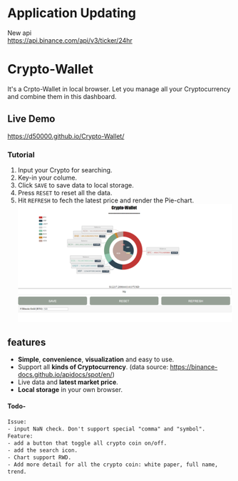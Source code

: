 # Application Updating
New api  
https://api.binance.com/api/v3/ticker/24hr  

# Crypto-Wallet
It's a Crpto-Wallet in local browser.
Let you manage all your Cryptocurrency and combine them in this dashboard.

## Live Demo
https://d50000.github.io/Crypto-Wallet/  

### Tutorial
1. Input your Crypto for searching.
2. Key-in your colume.
3. Click `SAVE` to save data to local storage.
4. Press `RESET` to reset all the data.
5. Hit `REFRESH` to fech the latest price and render the Pie-chart.
![](https://github.com/D50000/Crypto-Wallet/blob/master/ps2.PNG)

## features
 - **Simple**, **convenience**, **visualization** and easy to use.
 - Support all **kinds of Cryptocurrency**. (data source: https://binance-docs.github.io/apidocs/spot/en/)
 - Live data and **latest market price**.
 - **Local storage** in your own browser.

#### Todo-
	Issue:  
    - input NaN check. Don't support special "comma" and "symbol".  
    Feature:  
    - add a button that toggle all crypto coin on/off.
    - add the search icon.
    - Chart support RWD.
    - Add more detail for all the crypto coin: white paper, full name, trend.
